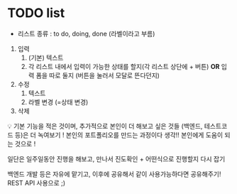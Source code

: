 # TODO list

- 리스트 종류 : to do, doing, done (라벨이라고 부름)

1. 입력
   1. (기본) 텍스트
   2. 각 리스트 내에서 입력이 가능한 상태를 할지(각 리스트 상단에 + 버튼) **OR** 입력 폼을 따로 둘지 (버튼을 눌러서 모달로 뜬다던지)
2. 수정
   1. 텍스트
   2. 라벨 변경 (=상태 변경)
3. 삭제

<aside>
💡 기본 기능을 적은 것이며, 추가적으로 본인이 더 해보고 싶은 것들 (백엔드, 테스트코드 등)은 더 녹여보기 !
본인의 포트폴리오를 만드는 과정이다 생각!! 본인에게 도움이 되는 것으로 !

일단은 일주일동안 진행을 해보고, 만나서 진도확인 + 어떤식으로 진행할지 다시 잡기

백엔드 개발 등은 자유에 맡기고, 이후에 공유해서 같이 사용가능하다면 공유해주기!
REST API 사용으로 ;)

</aside>
